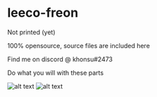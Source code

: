 # leeco-freon
Not printed (yet)

100% opensource, source files are included here

Find me on discord @ khonsu#2473

Do what you will with these parts


![alt text](https://cdn.discordapp.com/attachments/534139378772082749/784475122400362496/unknown.png)
![alt text](https://cdn.discordapp.com/attachments/534139378772082749/784475066335100959/unknown.png)
